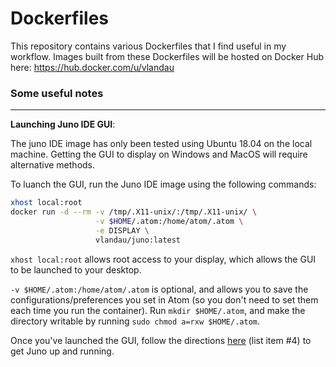 # Dockerfiles

This repository contains various Dockerfiles that I find useful in my workflow. Images built from these Dockerfiles will be hosted on Docker Hub here: https://hub.docker.com/u/vlandau
<br/>

### Some useful notes
---
**Launching Juno IDE GUI**:

The juno IDE image has only been tested using Ubuntu 18.04 on the local machine. Getting the GUI to display on Windows and MacOS will require alternative methods.

To luanch the GUI, run the Juno IDE image using the following commands:
```bash
xhost local:root
docker run -d --rm -v /tmp/.X11-unix/:/tmp/.X11-unix/ \
              	   -v $HOME/.atom:/home/atom/.atom \
              	   -e DISPLAY \
              	   vlandau/juno:latest
```
`xhost local:root` allows root access to your display, which allows the GUI to be launched to your desktop.

`-v $HOME/.atom:/home/atom/.atom` is optional, and allows you to save the configurations/preferences you set in Atom (so you don't need to set them each time you run the container). Run `mkdir $HOME/.atom`, and make the directory writable by running `sudo chmod a=rxw $HOME/.atom`. 

Once you've launched the GUI, follow the directions [here](http://docs.junolab.org/latest/man/installation/) (list item #4) to get Juno up and running.


